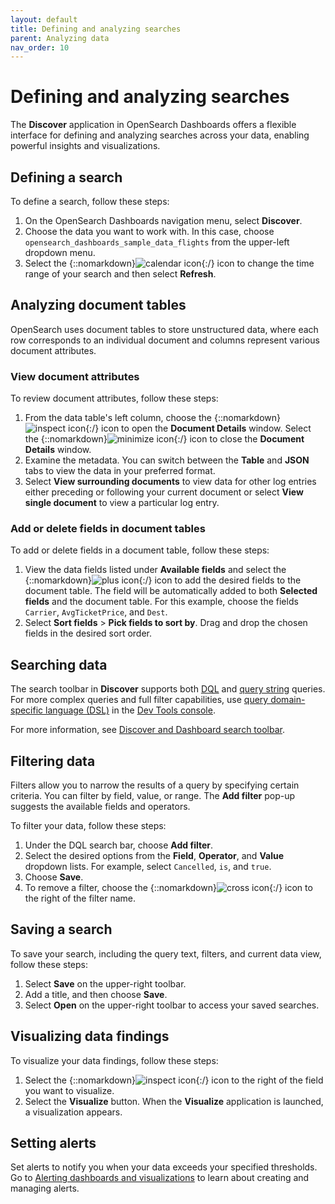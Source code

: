 ```yaml
---
layout: default
title: Defining and analyzing searches
parent: Analyzing data
nav_order: 10
---
```


# Defining and analyzing searches

The **Discover** application in OpenSearch Dashboards offers a flexible interface for defining and analyzing searches across your data, enabling powerful insights and visualizations.

## Defining a search

To define a search, follow these steps:  

1. On the OpenSearch Dashboards navigation menu, select **Discover**.
2. Choose the data you want to work with. In this case, choose `opensearch_dashboards_sample_data_flights` from the upper-left dropdown menu. 
3. Select the {::nomarkdown}<img src="{{site.url}}{{site.baseurl}}/images/icons/calendar-oui.png" class="inline-icon" alt="calendar icon"/>{:/} icon to change the time range of your search and then select **Refresh**.

## Analyzing document tables

OpenSearch uses document tables to store unstructured data, where each row corresponds to an individual document and columns represent various document attributes.

### View document attributes

To review document attributes, follow these steps: 

1. From the data table's left column, choose the {::nomarkdown}<img src="{{site.url}}{{site.baseurl}}/images/icons/inspect-icon.png" class="inline-icon" alt="inspect icon"/>{:/} icon to open the **Document Details** window. Select the {::nomarkdown}<img src="{{site.url}}{{site.baseurl}}/images/icons/minimize-icon.png" class="inline-icon" alt="minimize icon"/>{:/} icon to close the **Document Details** window.
2. Examine the metadata. You can switch between the **Table** and **JSON** tabs to view the data in your preferred format. 
3. Select **View surrounding documents** to view data for other log entries either preceding or following your current document or select **View single document** to view a particular log entry.

### Add or delete fields in document tables

To add or delete fields in a document table, follow these steps:

1. View the data fields listed under **Available fields** and select the {::nomarkdown}<img src="{{site.url}}{{site.baseurl}}/images/icons/plus-icon.png" class="inline-icon" alt="plus icon"/>{:/} icon to add the desired fields to the document table. The field will be automatically added to both **Selected fields** and the document table. For this example, choose the fields `Carrier`, `AvgTicketPrice`, and `Dest`.
2. Select **Sort fields** > **Pick fields to sort by**. Drag and drop the chosen fields in the desired sort order. 

## Searching data

The search toolbar in **Discover** supports both [DQL]({{site.url}}{{site.baseurl}}/dashboards/discover/dql/) and [query string]({{site.url}}{{site.baseurl}}/query-dsl/full-text/query-string/) queries. For more complex queries and full filter capabilities, use [query domain-specific language (DSL)]({{site.url}}{{site.baseurl}}/query-dsl/index/) in the [Dev Tools console]({{site.url}}{{site.baseurl}}/dashboards/dev-tools/index-dev/).

For more information, see [Discover and Dashboard search toolbar]({{site.url}}{{site.baseurl}}/dashboards/index/#discover-and-dashboard-search-bar).

## Filtering data

Filters allow you to narrow the results of a query by specifying certain criteria. You can filter by field, value, or range. The **Add filter** pop-up suggests the available fields and operators.

To filter your data, follow these steps:

1. Under the DQL search bar, choose **Add filter**.
2. Select the desired options from the **Field**, **Operator**, and **Value** dropdown lists. For example, select `Cancelled`, `is`, and `true`.
3. Choose **Save**.
4. To remove a filter, choose the {::nomarkdown}<img src="{{site.url}}{{site.baseurl}}/images/icons/cross-icon.png" class="inline-icon" alt="cross icon"/>{:/} icon to the right of the filter name.

## Saving a search

To save your search, including the query text, filters, and current data view, follow these steps:  

1. Select **Save** on the upper-right toolbar. 
2. Add a title, and then choose **Save**. 
3. Select **Open** on the upper-right toolbar to access your saved searches. 

## Visualizing data findings

To visualize your data findings, follow these steps:

1. Select the {::nomarkdown}<img src="{{site.url}}{{site.baseurl}}/images/icons/inspect-icon.png" class="inline-icon" alt="inspect icon"/>{:/} icon to the right of the field you want to visualize. 
2. Select the **Visualize** button. When the **Visualize** application is launched, a visualization appears. 

## Setting alerts

Set alerts to notify you when your data exceeds your specified thresholds. Go to [Alerting dashboards and visualizations]({{site.url}}{{site.baseurl}}/observing-your-data/alerting/dashboards-alerting/) to learn about creating and managing alerts.

